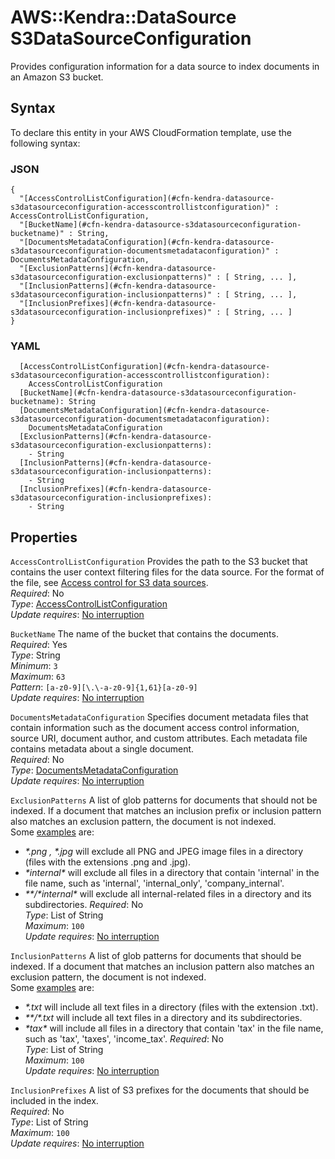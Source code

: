 # AWS::Kendra::DataSource S3DataSourceConfiguration<a name="aws-properties-kendra-datasource-s3datasourceconfiguration"></a>

Provides configuration information for a data source to index documents in an Amazon S3 bucket\.

## Syntax<a name="aws-properties-kendra-datasource-s3datasourceconfiguration-syntax"></a>

To declare this entity in your AWS CloudFormation template, use the following syntax:

### JSON<a name="aws-properties-kendra-datasource-s3datasourceconfiguration-syntax.json"></a>

```
{
  "[AccessControlListConfiguration](#cfn-kendra-datasource-s3datasourceconfiguration-accesscontrollistconfiguration)" : AccessControlListConfiguration,
  "[BucketName](#cfn-kendra-datasource-s3datasourceconfiguration-bucketname)" : String,
  "[DocumentsMetadataConfiguration](#cfn-kendra-datasource-s3datasourceconfiguration-documentsmetadataconfiguration)" : DocumentsMetadataConfiguration,
  "[ExclusionPatterns](#cfn-kendra-datasource-s3datasourceconfiguration-exclusionpatterns)" : [ String, ... ],
  "[InclusionPatterns](#cfn-kendra-datasource-s3datasourceconfiguration-inclusionpatterns)" : [ String, ... ],
  "[InclusionPrefixes](#cfn-kendra-datasource-s3datasourceconfiguration-inclusionprefixes)" : [ String, ... ]
}
```

### YAML<a name="aws-properties-kendra-datasource-s3datasourceconfiguration-syntax.yaml"></a>

```
  [AccessControlListConfiguration](#cfn-kendra-datasource-s3datasourceconfiguration-accesscontrollistconfiguration): 
    AccessControlListConfiguration
  [BucketName](#cfn-kendra-datasource-s3datasourceconfiguration-bucketname): String
  [DocumentsMetadataConfiguration](#cfn-kendra-datasource-s3datasourceconfiguration-documentsmetadataconfiguration): 
    DocumentsMetadataConfiguration
  [ExclusionPatterns](#cfn-kendra-datasource-s3datasourceconfiguration-exclusionpatterns): 
    - String
  [InclusionPatterns](#cfn-kendra-datasource-s3datasourceconfiguration-inclusionpatterns): 
    - String
  [InclusionPrefixes](#cfn-kendra-datasource-s3datasourceconfiguration-inclusionprefixes): 
    - String
```

## Properties<a name="aws-properties-kendra-datasource-s3datasourceconfiguration-properties"></a>

`AccessControlListConfiguration`  <a name="cfn-kendra-datasource-s3datasourceconfiguration-accesscontrollistconfiguration"></a>
Provides the path to the S3 bucket that contains the user context filtering files for the data source\. For the format of the file, see [Access control for S3 data sources](https://docs.aws.amazon.com/kendra/latest/dg/s3-acl.html)\.  
*Required*: No  
*Type*: [AccessControlListConfiguration](aws-properties-kendra-datasource-accesscontrollistconfiguration.md)  
*Update requires*: [No interruption](https://docs.aws.amazon.com/AWSCloudFormation/latest/UserGuide/using-cfn-updating-stacks-update-behaviors.html#update-no-interrupt)

`BucketName`  <a name="cfn-kendra-datasource-s3datasourceconfiguration-bucketname"></a>
The name of the bucket that contains the documents\.  
*Required*: Yes  
*Type*: String  
*Minimum*: `3`  
*Maximum*: `63`  
*Pattern*: `[a-z0-9][\.\-a-z0-9]{1,61}[a-z0-9]`  
*Update requires*: [No interruption](https://docs.aws.amazon.com/AWSCloudFormation/latest/UserGuide/using-cfn-updating-stacks-update-behaviors.html#update-no-interrupt)

`DocumentsMetadataConfiguration`  <a name="cfn-kendra-datasource-s3datasourceconfiguration-documentsmetadataconfiguration"></a>
Specifies document metadata files that contain information such as the document access control information, source URI, document author, and custom attributes\. Each metadata file contains metadata about a single document\.  
*Required*: No  
*Type*: [DocumentsMetadataConfiguration](aws-properties-kendra-datasource-documentsmetadataconfiguration.md)  
*Update requires*: [No interruption](https://docs.aws.amazon.com/AWSCloudFormation/latest/UserGuide/using-cfn-updating-stacks-update-behaviors.html#update-no-interrupt)

`ExclusionPatterns`  <a name="cfn-kendra-datasource-s3datasourceconfiguration-exclusionpatterns"></a>
A list of glob patterns for documents that should not be indexed\. If a document that matches an inclusion prefix or inclusion pattern also matches an exclusion pattern, the document is not indexed\.  
Some [examples](https://docs.aws.amazon.com/cli/latest/reference/s3/#use-of-exclude-and-include-filters) are:  
+  *\*\.png , \*\.jpg* will exclude all PNG and JPEG image files in a directory \(files with the extensions \.png and \.jpg\)\.
+  *\*internal\** will exclude all files in a directory that contain 'internal' in the file name, such as 'internal', 'internal\_only', 'company\_internal'\.
+  *\*\*/\*internal\** will exclude all internal\-related files in a directory and its subdirectories\.
*Required*: No  
*Type*: List of String  
*Maximum*: `100`  
*Update requires*: [No interruption](https://docs.aws.amazon.com/AWSCloudFormation/latest/UserGuide/using-cfn-updating-stacks-update-behaviors.html#update-no-interrupt)

`InclusionPatterns`  <a name="cfn-kendra-datasource-s3datasourceconfiguration-inclusionpatterns"></a>
A list of glob patterns for documents that should be indexed\. If a document that matches an inclusion pattern also matches an exclusion pattern, the document is not indexed\.  
Some [examples](https://docs.aws.amazon.com/cli/latest/reference/s3/#use-of-exclude-and-include-filters) are:  
+  *\*\.txt* will include all text files in a directory \(files with the extension \.txt\)\.
+  *\*\*/\*\.txt* will include all text files in a directory and its subdirectories\.
+  *\*tax\** will include all files in a directory that contain 'tax' in the file name, such as 'tax', 'taxes', 'income\_tax'\.
*Required*: No  
*Type*: List of String  
*Maximum*: `100`  
*Update requires*: [No interruption](https://docs.aws.amazon.com/AWSCloudFormation/latest/UserGuide/using-cfn-updating-stacks-update-behaviors.html#update-no-interrupt)

`InclusionPrefixes`  <a name="cfn-kendra-datasource-s3datasourceconfiguration-inclusionprefixes"></a>
A list of S3 prefixes for the documents that should be included in the index\.  
*Required*: No  
*Type*: List of String  
*Maximum*: `100`  
*Update requires*: [No interruption](https://docs.aws.amazon.com/AWSCloudFormation/latest/UserGuide/using-cfn-updating-stacks-update-behaviors.html#update-no-interrupt)